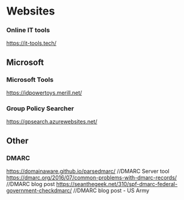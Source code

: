 # Websites


### Online IT tools
https://it-tools.tech/


## Microsoft
### Microsoft Tools
https://idpowertoys.merill.net/

### Group Policy Searcher
https://gpsearch.azurewebsites.net/








## Other
### DMARC
https://domainaware.github.io/parsedmarc/ //DMARC Server tool
https://dmarc.org/2016/07/common-problems-with-dmarc-records/ //DMARC blog post
https://seanthegeek.net/310/spf-dmarc-federal-government-checkdmarc/ //DMARC blog post - US Army
